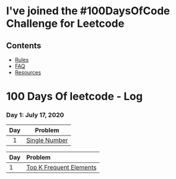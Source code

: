 # I've joined the #100DaysOfCode Challenge for Leetcode

## Contents

* [Rules](rules.md)
* [FAQ](FAQ.md)
* [Resources](resources.md)

# 100 Days Of leetcode - Log

### Day 1: July 17, 2020

Day  | Problem
:--: | --
1 | [Single Number](./2020-04-01/README.md)

| Day  | Problem            |
| ---- | :------------------|
| 1    | [Top K Frequent Elements](./codes/2020-07-17-top-k-frequent-elements.py) |